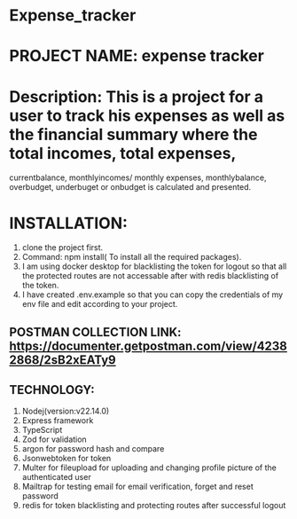 # Expense_tracker

# PROJECT NAME: expense tracker 

# Description: This is a project for a user to track his expenses as well as the financial summary where the total incomes, total expenses,
  currentbalance, monthlyincomes/ monthly expenses, monthlybalance, overbudget, underbuget or onbudget is calculated and presented.

# INSTALLATION:

1. clone the project first.
2. Command: npm install( To install all the required packages).
3. I am using docker desktop for blacklisting the token for logout so that all the protected routes are not accessable after with redis blacklisting of the token.
4. I have created .env.example so that you can copy the credentials of my env file and edit according to your project.

## POSTMAN COLLECTION LINK: https://documenter.getpostman.com/view/42382868/2sB2xEATy9

## TECHNOLOGY:

1. Nodej(version:v22.14.0)
2. Express framework
3. TypeScript
4. Zod for validation
5. argon for password hash and compare
6. Jsonwebtoken for token
7. Multer for fileupload for uploading and changing profile picture of the authenticated user
8. Mailtrap for testing email for email verification, forget and reset password
9. redis for token blacklisting and protecting routes after successful logout